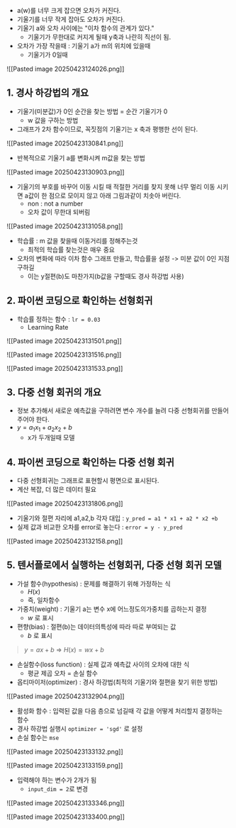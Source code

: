 - a(w)를 너무 크게 잡으면 오차가 커진다.
- 기울기를 너무 작게 잡아도 오차가 커진다.
- 기울기 a와 오차 사이에는 "이차 함수의 관계가 있다."
	- 기울기가 무한대로 커지게 될때 y축과 나란히 직선이 됨.
- 오차가 가장 작을때 : 기울기 a가 m의 위치에 있을때 
	- 기울기가 0일때

![[Pasted image 20250423124026.png]]

## 1.  경사 하강법의 개요
- 기울기(미분값)가 0인 순간을 찾는 방법 = 순간 기울기가 0
	- w 값을 구하는 방법
- 그래프가 2차 함수이므로, 꼭짓점의 기울기는 x 축과 평행한 선이 된다.

![[Pasted image 20250423130841.png]]

- 반복적으로 기울기 a를 변화시켜 m값을 찾는 방법

![[Pasted image 20250423130903.png]]

- 기울기의 부호를 바꾸어 이동 시킬 때 적절한 거리를 찾지 못해 너무 멀리 이동 시키면 a값이 한 점으로 모이지 않고 아래 그림과같이 치솟아 버린다.
	- non : not a number
	- 오차 값이 무한대 되버림

![[Pasted image 20250423131058.png]]

- 학습률 : m 값을 찾을때 이동거리를 정해주는것
	- 최적의 학습률 찾는것은 매우 중요
- 오차의 변화에 따라 이차 함수 그래프 만들고, 학습률을 설정 -> 미분 값이 0인 지점 구하길
	- 이는 y절편(b)도 마찬가지(b값을 구할때도 경사 하강법 사용)

## 2. 파이썬 코딩으로 확인하는 선형회귀
- 학습률 정하는 함수 : `lr = 0.03`
	- Learning Rate

![[Pasted image 20250423131501.png]]

![[Pasted image 20250423131516.png]]

![[Pasted image 20250423131533.png]]

## 3. 다중 선형 회귀의 개요
- 정보 추가해서 새로운 예측값을 구하려면 변수 개수를 늘려 다중 선형회귀를 만들어주어야 한다.
- $y = a_1x_1 + a_2x_2 + b$
	- x가 두개일때 모델

## 4. 파이썬 코딩으로 확인하는 다중 선형 회귀

- 다중 선형회귀는 그래프로 표현할시 평면으로 표시된다.
- 계산 복잡, 더 많은 데이터 필요


![[Pasted image 20250423131806.png]]

- 기울기와 절편 자리에 a1,a2,b 각자 대입 : `y_pred = a1 * x1 + a2 * x2 +b`
- 실제 값과 비교한 오차를 error로 놓는다 : `error = y - y_pred`

![[Pasted image 20250423132158.png]]

## 5. 텐서플로에서 실행하는 선형회귀, 다중 선형 회귀 모델
- 가설 함수(hypothesis) : 문제를 해결하기 위해 가정하는 식
	- $H(x)$
	- 즉, 일차함수
- 가중치(weight) : 기울기 a는 변수 x에 어느정도의가중치를 곱하는지 결정
	- $w$ 로 표시
- 편향(bias) : 절편(b)는 데이터의특성에 따라 따로 부여되는 값
	- $b$ 로 표시

> $y = ax +b$ => $H(x) = wx + b$

- 손실함수(loss function) : 실제 값과 예측값 사이의 오차에 대한 식
	- 평균 제곱 오차 = 손실 함수
- 옵티마이저(optimizer) : 경사 하강법(최적의 기울기와 절편을 찾기 위한 방법)

![[Pasted image 20250423132904.png]]

- 활성화 함수 : 입력된 값을 다음 층으로 넘길때 각 값을 어떻게 처리할지 결정하는 함수
- 경사 하강법 실행시 `optimizer = 'sgd'` 로 설정
- 손실 함수는 `mse`

![[Pasted image 20250423133132.png]]

![[Pasted image 20250423133159.png]]

- 입력해야 하는 변수가 2개가 됨
	- `input_dim = 2`로 변경

![[Pasted image 20250423133346.png]]

![[Pasted image 20250423133400.png]]

